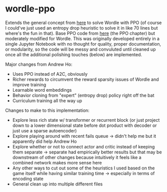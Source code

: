 # wordle-ppo
Extends the general concept from [here](https://github.com/andrewkho/wordle-solver/tree/4495ae13ca31ae0f9784b847e34d7ef4117a1819) to solve Wordle with PPO (of course I could've just used an entropy drop heuristic to solve it in like 70 lines but where's the fun in that). Base PPO code from [here](arena3-chapter2-rl.streamlit.app) (the PPO chapter) but moderately modified for Wordle. This was originally developed entirely in a single Jupyter Notebook with no thought for quality, proper documentation, or modularity, so the code will be messy and convuluted until cleaned up once all the additional polishing touches (below) are implemented. 

Major changes from Andrew Ho:
- Uses PPO instead of A2C, obviously
- Richer rewards to circumvent the reward sparsity issues of Wordle and improve training
- Learnable word embeddings
- Behavior cloning from "expert" (entropy drop) policy right off the bat
- Curriculum training all the way up

Changes to make to this implementation:
- Explore less rich state w/ transformer or recurrent block (or just project down to a lower dimensional state before dot product with decoder or just use a sparse autoencoder) 
- Explore playing around with recent fails queue -> didn't help me but it apparently did help Andrew Ho
- Explore whether or not to connect actor and critic instead of keeping them separate -> separate had empirically better results but that may be downstream of other changes because intuitively it feels like a combined network makes more sense here
- Any other ways to cut out some of the heuristics I used based on the game itself while having similar training time -> especially in terms of encoding state
- General clean up into multiple different files
